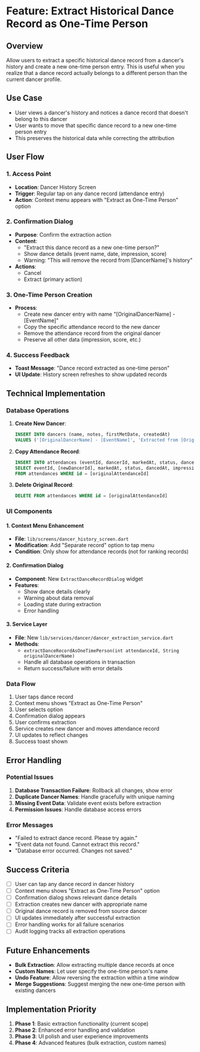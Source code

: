# Feature: Extract Historical Dance Record as One-Time Person

## Overview
Allow users to extract a specific historical dance record from a dancer's history and create a new one-time person entry. This is useful when you realize that a dance record actually belongs to a different person than the current dancer profile.

## Use Case
- User views a dancer's history and notices a dance record that doesn't belong to this dancer
- User wants to move that specific dance record to a new one-time person entry
- This preserves the historical data while correcting the attribution

## User Flow

### 1. Access Point
- **Location**: Dancer History Screen
- **Trigger**: Regular tap on any dance record (attendance entry)
- **Action**: Context menu appears with "Extract as One-Time Person" option

### 2. Confirmation Dialog
- **Purpose**: Confirm the extraction action
- **Content**:
  - "Extract this dance record as a new one-time person?"
  - Show dance details (event name, date, impression, score)
  - Warning: "This will remove the record from [DancerName]'s history"
- **Actions**:
  - Cancel
  - Extract (primary action)

### 3. One-Time Person Creation
- **Process**: 
  - Create new dancer entry with name "[OriginalDancerName] - [EventName]"
  - Copy the specific attendance record to the new dancer
  - Remove the attendance record from the original dancer
  - Preserve all other data (impression, score, etc.)

### 4. Success Feedback
- **Toast Message**: "Dance record extracted as one-time person"
- **UI Update**: History screen refreshes to show updated records

## Technical Implementation

### Database Operations
1. **Create New Dancer**:
   ```sql
   INSERT INTO dancers (name, notes, firstMetDate, createdAt)
   VALUES ('[OriginalDancerName] - [EventName]', 'Extracted from [OriginalDancerName]', [EventDate], NOW())
   ```

2. **Copy Attendance Record**:
   ```sql
   INSERT INTO attendances (eventId, dancerId, markedAt, status, dancedAt, impression, scoreId)
   SELECT eventId, [newDancerId], markedAt, status, dancedAt, impression, scoreId
   FROM attendances WHERE id = [originalAttendanceId]
   ```

3. **Delete Original Record**:
   ```sql
   DELETE FROM attendances WHERE id = [originalAttendanceId]
   ```

### UI Components

#### 1. Context Menu Enhancement
- **File**: `lib/screens/dancer_history_screen.dart`
- **Modification**: Add "Separate record" option to tap menu
- **Condition**: Only show for attendance records (not for ranking records)

#### 2. Confirmation Dialog
- **Component**: New `ExtractDanceRecordDialog` widget
- **Features**:
  - Show dance details clearly
  - Warning about data removal
  - Loading state during extraction
  - Error handling

#### 3. Service Layer
- **File**: New `lib/services/dancer/dancer_extraction_service.dart`
- **Methods**:
  - `extractDanceRecordAsOneTimePerson(int attendanceId, String originalDancerName)`
  - Handle all database operations in transaction
  - Return success/failure with error details

### Data Flow
1. User taps dance record
2. Context menu shows "Extract as One-Time Person"
3. User selects option
4. Confirmation dialog appears
5. User confirms extraction
6. Service creates new dancer and moves attendance record
7. UI updates to reflect changes
8. Success toast shown

## Error Handling

### Potential Issues
1. **Database Transaction Failure**: Rollback all changes, show error
2. **Duplicate Dancer Names**: Handle gracefully with unique naming
3. **Missing Event Data**: Validate event exists before extraction
4. **Permission Issues**: Handle database access errors

### Error Messages
- "Failed to extract dance record. Please try again."
- "Event data not found. Cannot extract this record."
- "Database error occurred. Changes not saved."

## Success Criteria
- [ ] User can tap any dance record in dancer history
- [ ] Context menu shows "Extract as One-Time Person" option
- [ ] Confirmation dialog shows relevant dance details
- [ ] Extraction creates new dancer with appropriate name
- [ ] Original dance record is removed from source dancer
- [ ] UI updates immediately after successful extraction
- [ ] Error handling works for all failure scenarios
- [ ] Audit logging tracks all extraction operations

## Future Enhancements
- **Bulk Extraction**: Allow extracting multiple dance records at once
- **Custom Names**: Let user specify the one-time person's name
- **Undo Feature**: Allow reversing the extraction within a time window
- **Merge Suggestions**: Suggest merging the new one-time person with existing dancers

## Implementation Priority
1. **Phase 1**: Basic extraction functionality (current scope)
2. **Phase 2**: Enhanced error handling and validation
3. **Phase 3**: UI polish and user experience improvements
4. **Phase 4**: Advanced features (bulk extraction, custom names) 